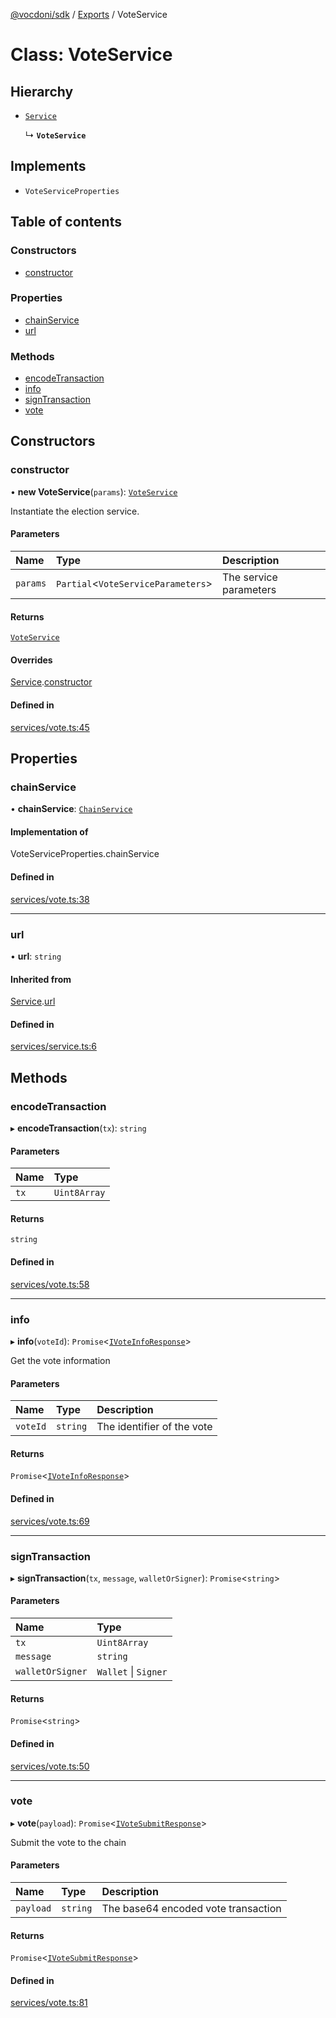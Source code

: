 [@vocdoni/sdk](/sdk) / [Exports](../modules) / VoteService

# Class: VoteService

## Hierarchy

- [`Service`](Service)

  ↳ **`VoteService`**

## Implements

- `VoteServiceProperties`

## Table of contents

### Constructors

- [constructor](VoteService#constructor)

### Properties

- [chainService](VoteService#chainservice)
- [url](VoteService#url)

### Methods

- [encodeTransaction](VoteService#encodetransaction)
- [info](VoteService#info)
- [signTransaction](VoteService#signtransaction)
- [vote](VoteService#vote)

## Constructors

### constructor

• **new VoteService**(`params`): [`VoteService`](VoteService)

Instantiate the election service.

#### Parameters

| Name | Type | Description |
| :------ | :------ | :------ |
| `params` | `Partial`\<`VoteServiceParameters`\> | The service parameters |

#### Returns

[`VoteService`](VoteService)

#### Overrides

[Service](Service.md).[constructor](Service#constructor)

#### Defined in

[services/vote.ts:45](https://github.com/vocdoni/vocdoni-sdk/blob/0a4464c/src/services/vote.ts#L45)

## Properties

### chainService

• **chainService**: [`ChainService`](ChainService)

#### Implementation of

VoteServiceProperties.chainService

#### Defined in

[services/vote.ts:38](https://github.com/vocdoni/vocdoni-sdk/blob/0a4464c/src/services/vote.ts#L38)

___

### url

• **url**: `string`

#### Inherited from

[Service](Service.md).[url](Service#url)

#### Defined in

[services/service.ts:6](https://github.com/vocdoni/vocdoni-sdk/blob/0a4464c/src/services/service.ts#L6)

## Methods

### encodeTransaction

▸ **encodeTransaction**(`tx`): `string`

#### Parameters

| Name | Type |
| :------ | :------ |
| `tx` | `Uint8Array` |

#### Returns

`string`

#### Defined in

[services/vote.ts:58](https://github.com/vocdoni/vocdoni-sdk/blob/0a4464c/src/services/vote.ts#L58)

___

### info

▸ **info**(`voteId`): `Promise`\<[`IVoteInfoResponse`](../interfaces/IVoteInfoResponse)\>

Get the vote information

#### Parameters

| Name | Type | Description |
| :------ | :------ | :------ |
| `voteId` | `string` | The identifier of the vote |

#### Returns

`Promise`\<[`IVoteInfoResponse`](../interfaces/IVoteInfoResponse)\>

#### Defined in

[services/vote.ts:69](https://github.com/vocdoni/vocdoni-sdk/blob/0a4464c/src/services/vote.ts#L69)

___

### signTransaction

▸ **signTransaction**(`tx`, `message`, `walletOrSigner`): `Promise`\<`string`\>

#### Parameters

| Name | Type |
| :------ | :------ |
| `tx` | `Uint8Array` |
| `message` | `string` |
| `walletOrSigner` | `Wallet` \| `Signer` |

#### Returns

`Promise`\<`string`\>

#### Defined in

[services/vote.ts:50](https://github.com/vocdoni/vocdoni-sdk/blob/0a4464c/src/services/vote.ts#L50)

___

### vote

▸ **vote**(`payload`): `Promise`\<[`IVoteSubmitResponse`](../interfaces/IVoteSubmitResponse)\>

Submit the vote to the chain

#### Parameters

| Name | Type | Description |
| :------ | :------ | :------ |
| `payload` | `string` | The base64 encoded vote transaction |

#### Returns

`Promise`\<[`IVoteSubmitResponse`](../interfaces/IVoteSubmitResponse)\>

#### Defined in

[services/vote.ts:81](https://github.com/vocdoni/vocdoni-sdk/blob/0a4464c/src/services/vote.ts#L81)
